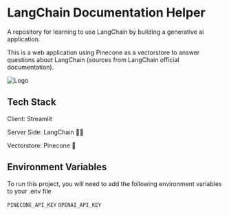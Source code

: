 
# LangChain Documentation Helper

A repository for learning to use LangChain by building a generative ai application.

This is a web application using Pinecone as a vectorstore to answer questions about LangChain 
(sources from LangChain official documentation). 



![Logo](https://github.com/emarco177/documentation-helper/blob/main/static/banner.gif)

## Tech Stack
Client: Streamlit

Server Side: LangChain 🦜🔗

Vectorstore: Pinecone 🌲

## Environment Variables

To run this project, you will need to add the following environment variables to your .env file

`PINECONE_API_KEY`
`OPENAI_API_KEY`
